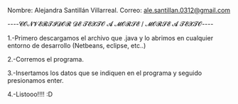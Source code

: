 Nombre: Alejandra Santillán Villarreal.
Correo: ale.santillan.0312@gmail.com


----𝓒𝓞𝓝𝓥𝓔𝓡𝓣𝓘𝓓𝓞𝓡 𝓓𝓔 𝓣𝓔𝓧𝓣𝓞 𝓐 𝓜𝓞𝓡𝓢𝓔 / 𝓜𝓞𝓡𝓢𝓔 𝓐 𝓣𝓔𝓧𝓣𝓞----

1.-Primero descargamos el archivo que .java y lo abrimos en cualquier entorno de desarrollo (Netbeans, eclipse, etc..)

2.-Corremos el programa.

3.-Insertamos los datos que se indiquen en el programa y seguido presionamos enter.

4.-Listooo!!!! :D


